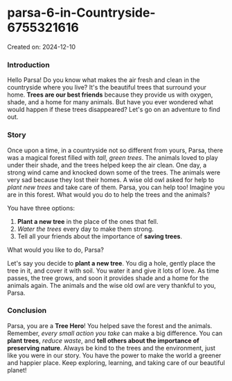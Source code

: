 # parsa-6-in-Countryside-6755321616

Created on: 2024-12-10

### Introduction
Hello Parsa! Do you know what makes the air fresh and clean in the countryside where you live? It's the beautiful trees that surround your home. **Trees are our best friends** because they provide us with oxygen, shade, and a home for many animals. But have you ever wondered what would happen if these trees disappeared? Let's go on an adventure to find out.

### Story
Once upon a time, in a countryside not so different from yours, Parsa, there was a magical forest filled with *tall, green trees*. The animals loved to play under their shade, and the trees helped keep the air clean. One day, a strong wind came and knocked down some of the trees. The animals were very sad because they lost their homes. A wise old owl asked for help to *plant new trees* and take care of them. Parsa, you can help too! Imagine you are in this forest. What would you do to help the trees and the animals?

You have three options:
1. **Plant a new tree** in the place of the ones that fell.
2. *Water the trees* every day to make them strong.
3. Tell all your friends about the importance of **saving trees**.

What would you like to do, Parsa? 

Let's say you decide to **plant a new tree**. You dig a hole, gently place the tree in it, and cover it with soil. You water it and give it lots of love. As time passes, the tree grows, and soon it provides shade and a home for the animals again. The animals and the wise old owl are very thankful to you, Parsa.

### Conclusion
Parsa, you are a **Tree Hero**! You helped save the forest and the animals. Remember, *every small action you take* can make a big difference. You can **plant trees**, *reduce waste*, and **tell others about the importance of preserving nature**. Always be kind to the trees and the environment, just like you were in our story. You have the power to make the world a greener and happier place. Keep exploring, learning, and taking care of our beautiful planet!